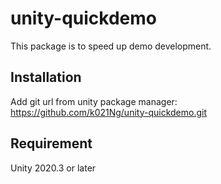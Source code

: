 # unity-quickdemo
This package is to speed up demo development.

## Installation
Add git url from unity package manager:  
https://github.com/k021Ng/unity-quickdemo.git

## Requirement
Unity 2020.3 or later